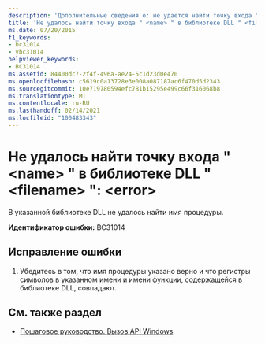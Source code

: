 ```yaml
---
description: 'Дополнительные сведения о: не удается найти точку входа " <name> " в библиотеке DLL " <filename> ": <error>'
title: 'Не удалось найти точку входа " <name> " в библиотеке DLL " <filename> ": <error>'
ms.date: 07/20/2015
f1_keywords:
- bc31014
- vbc31014
helpviewer_keywords:
- BC31014
ms.assetid: 84400dc7-2f4f-496a-ae24-5c1d23d0e470
ms.openlocfilehash: c5619c0a13728e3e008a087187ac6f470d5d2343
ms.sourcegitcommit: 10e719780594efc781b15295e499c66f316068b8
ms.translationtype: MT
ms.contentlocale: ru-RU
ms.lasthandoff: 02/14/2021
ms.locfileid: "100483343"
---
```

# <a name="unable-to-find-entry-point-name-in-dll-filename-error"></a>Не удалось найти точку входа " \<name> " в библиотеке DLL " \<filename> ": \<error>

В указанной библиотеке DLL не удалось найти имя процедуры.  
  
 **Идентификатор ошибки:** BC31014  
  
## <a name="to-correct-this-error"></a>Исправление ошибки  
  
1. Убедитесь в том, что имя процедуры указано верно и что регистры символов в указанном имени и имени функции, содержащейся в библиотеке DLL, совпадают.  
  
## <a name="see-also"></a>См. также раздел

- [Пошаговое руководство. Вызов API Windows](../programming-guide/com-interop/walkthrough-calling-windows-apis.md)
